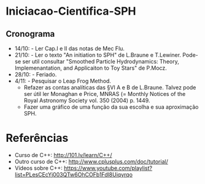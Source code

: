 # Iniciacao-Cientifica-SPH

## Cronograma

- 14/10: - Ler Cap.I e II das notas de Mec Flu.
- 21/10: - Ler o texto "An initiation to SPH" de L.Braune e T.Lewiner. Pode-se ser util consultar "Smoothed Particle Hydrodynamics: Theory, Implemenantation, and Applicaiton to Toy Stars" de P.Mocz.
- 28/10: - Feriado.
- 4/11: - Pesquisar o Leap Frog Method.
  - Refazer as contas analíticas das §VI A e B de L.Braune. Talvez pode ser útil ler Monaghan e Price, MNRAS (= Monthly Notices of the Royal Astronomy Society vol. 350 (2004) p. 1449.
  - Fazer uma gráfico de uma função da sua escolha e sua aproximação SPH.

# Referências

- Curso de C++: http://101.lv/learn/C++/
- Outro curso de C++: http://www.cplusplus.com/doc/tutorial/
- Vídeos sobre C++: https://www.youtube.com/playlist?list=PLesCEcYj003QTw6OhCOFb1Fdl8Uiqyrqo
